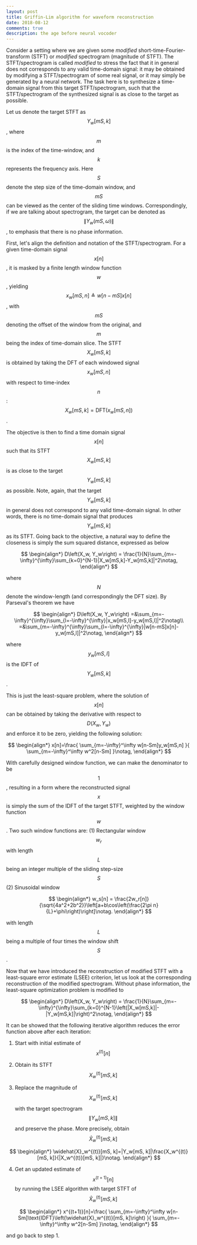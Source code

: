 ```yaml
---
layout: post
title: Griffin-Lim algorithm for waveform reconstruction
date: 2018-08-12
comments: true
description: the age before neural vocoder
---
```


Consider a setting where we are given some _modified_ short-time-Fourier-transform (STFT) or _modified_ spectrogram (magnitude of STFT). The STFT/spectrogram is called *modified* to stress the fact that it in general does not corresponds to any valid time-domain signal: it may be obtained by modifying a STFT/spectrogram of some real signal, or it may simply be generated by a neural network. The task here is to synthesize a time-domain signal from this target STFT/spectrogram, such that the STFT/spectrogram of the synthesized signal is as close to the target as possible.

Let us denote the target STFT as $$Y_w[mS,k]$$, where $$m$$ is the index of the time-window, and $$k$$ represents the frequency axis. Here $$S$$ denote the step size of the time-domain window, and $$mS$$ can be viewed as the center of the sliding time windows. Correspondingly, if we are talking about spectrogram, the target can be denoted as  $$\|Y_w(mS,\omega)\|$$, to emphasis that there is no phase information.

First, let's align the definition and notation of the STFT/spectrogram. For a given time-domain signal $$x[n]$$, it is masked by a finite length window function $$w$$, yielding $$x_w[mS,n]\triangleq w[n-mS]x[n]$$, with $$mS$$ denoting the offset of the window from the original, and $$m$$ being the index of time-domain slice. The STFT $$X_w[mS,k]$$ is obtained by taking the DFT of each windowed signal $$x_w[mS, n]$$ with respect to time-index $$n$$: $$X_w[mS,k]=\text{DFT}(x_w[mS, n])$$.

The objective is then to find a time domain signal $$x[n]$$ such that its STFT $$X_w[mS,k]$$ is as close to the target $$Y_w[mS,k]$$ as possible. Note, again, that the target $$Y_w[mS,k]$$ in general does not correspond to any valid time-domain signal. In other words, there is no time-domain signal that produces $$Y_w[mS,k]$$ as its STFT. Going back to the objective, a natural way to define the closeness is simply the sum squared distance, expressed as below

$$
\begin{align*}
D\left(X_w, Y_w\right) = \frac{1}{N}\sum_{m=-\infty}^{\infty}\sum_{k=0}^{N-1}|X_w[mS,k]-Y_w[mS,k]|^2\notag,
\end{align*}
$$

where $$N$$ denote the window-length (and correspondingly the DFT size). By Parseval's theorem we have

$$
\begin{align*}
D\left(X_w, Y_w\right) =&\sum_{m=-\infty}^{\infty}\sum_{l=-\infty}^{\infty}|x_w[mS,l]-y_w[mS,l]|^2\notag\\
=&\sum_{m=-\infty}^{\infty}\sum_{l=-\infty}^{\infty}|w[n-mS]x[n]-y_w[mS,l]|^2\notag,
\end{align*}
$$

where $$y_w[mS,l]$$ is the IDFT of $$Y_w[mS,k]$$.

This is just the least-square problem, where the solution of $$x[n]$$ can be obtained by taking the derivative with respect to $$D\left(X_w, Y_w\right)$$ and enforce it to be zero, yielding the following solution:

$$
\begin{align*}
x[n]=\frac{  \sum_{m=-\infty}^\infty w[n-Sm]y_w[mS,n]  }{  \sum_{m=-\infty}^\infty w^2[n-Sm]  }\notag,
\end{align*}
$$

With carefully designed window function, we can make the denominator to be $$1$$, resulting in a form where the reconstructed signal $$x$$ is simply the sum of the IDFT of the target STFT, weighted by the window function $$w$$. Two such window functions are: (1) Rectangular window $$w_r$$ with length $$L$$ being an integer multiple of the sliding step-size $$S$$ (2) Sinusoidal window 

$$
\begin{align*}
w_s[n] = \frac{2w_r[n]}{\sqrt{4a^2+2b^2}}\left[a+b\cos\left(\frac{2\pi n}{L}+\phi\right)\right]\notag.
\end{align*}
$$

with length $$L$$ being a multiple of four times the window shift $$S$$.

Now that we have introduced the reconstruction of modified STFT with a least-square error estimate (LSEE) criterion, let us look at the corresponding reconstruction of the modified spectrogram. Without phase information, the least-square optimization problem is modified to 

$$
\begin{align*}
D\left(X_w, Y_w\right) = \frac{1}{N}\sum_{m=-\infty}^{\infty}\sum_{k=0}^{N-1}\left(|X_w[mS,k]|-|Y_w[mS,k]|\right)^2\notag,
\end{align*}
$$


It can be showed that the following iterative algorithm reduces the error function above after each iteration:

1. Start with initial estimate of $$x^{(t)}[n]$$

2. Obtain its STFT $$X_w^{(t)}[mS, k]$$

3. Replace the magnitude of $$X_w^{(t)}[mS, k]$$ with the target spectrogram $$\|Y_w[mS, k]\|$$ and preserve the phase. More precisely, obtain $$\widehat{X}_w^{(t)}[mS, k]$$ 

$$
\begin{align*}
\widehat{X}_w^{(t)}[mS, k]=|Y_w[mS, k]|\frac{X_w^{(t)}[mS, k]}{|X_w^{(t)}[mS, k]|}\notag.
\end{align*}
$$

4. Get an updated estimate of $$x^{(t+1)}[n]$$ by running the LSEE algorithm with target STFT of $$\widehat{X}_w^{(t)}[mS, k]$$ 

$$
\begin{align*}
x^{(t+1)}[n]=\frac{  \sum_{m=-\infty}^\infty w[n-Sm]\text{IDFT}\left(\widehat{X}_w^{(t)}[mS, k]\right) }{  \sum_{m=-\infty}^\infty w^2[n-Sm]  }\notag,
\end{align*}
$$

and go back to step 1.
